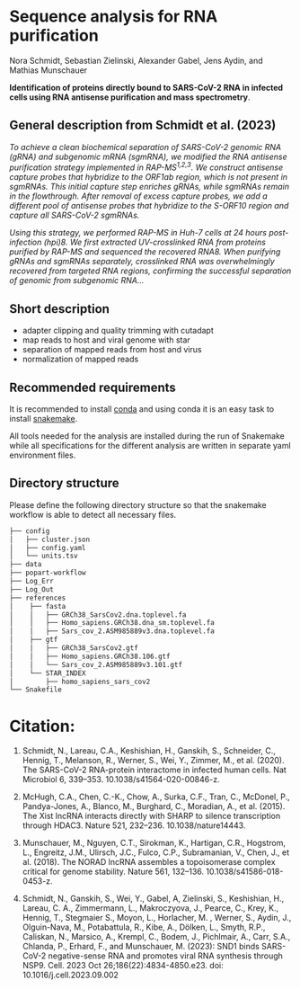 # Sequence analysis for RNA purification

Nora Schmidt, Sebastian Zielinski, Alexander Gabel, Jens Aydin, and Mathias Munschauer

**Identification of proteins directly bound to SARS-CoV-2 RNA in infected cells using RNA antisense purification and mass spectrometry**.

## General description from Schmidt et al. (2023)

*To achieve a clean biochemical separation of SARS-CoV-2 genomic RNA (gRNA) and subgenomic mRNA (sgmRNA), we modified the RNA antisense purification strategy implemented in RAP-MS<sup>1,2,3</sup>.
We construct antisense capture probes that hybridize to the ORF1ab region, which is not present in sgmRNAs. This initial capture step enriches gRNAs, while sgmRNAs remain in the flowthrough. After removal of excess capture probes, we add a different pool of antisense probes that hybridize to the S-ORF10 region and capture all SARS-CoV-2 sgmRNAs.*

*Using this strategy, we performed RAP-MS in Huh-7 cells at 24 hours post-infection (hpi)8. We first extracted UV-crosslinked RNA from proteins purified by RAP-MS and sequenced the recovered RNA8. When purifying gRNAs and sgmRNAs separately, crosslinked RNA was overwhelmingly recovered from targeted RNA regions, confirming the successful separation of genomic from subgenomic RNA...*

## Short description

- adapter clipping and quality trimming with cutadapt
- map reads to host and viral genome with star
- separation of mapped reads from host and virus
- normalization of mapped reads

## Recommended requirements

It is recommended to install [conda](https://conda.io/projects/conda/en/latest/user-guide/install/index.html) and using conda it is an easy task to install [snakemake](https://snakemake.github.io/).

All tools needed for the analysis are installed during the run of Snakemake while all specifications for the different analysis are written in separate yaml environment files.

## Directory structure

Please define the following directory structure so that the snakemake workflow is able to detect all necessary files.

```bash
├── config
│   ├── cluster.json
│   ├── config.yaml
│   └── units.tsv
├── data
├── popart-workflow
├── Log_Err
├── Log_Out
├── references
│    ├── fasta
│    │   ├── GRCh38_SarsCov2.dna.toplevel.fa
│    │   ├── Homo_sapiens.GRCh38.dna_sm.toplevel.fa
│    │   ├── Sars_cov_2.ASM985889v3.dna.toplevel.fa
│    ├── gtf
│    │   ├── GRCh38_SarsCov2.gtf
│    │   ├── Homo_sapiens.GRCh38.106.gtf
│    │   └── Sars_cov_2.ASM985889v3.101.gtf
│    └── STAR_INDEX
│        ├── homo_sapiens_sars_cov2
└── Snakefile
```

# Citation:
1. Schmidt, N., Lareau, C.A., Keshishian, H., Ganskih, S., Schneider, C., Hennig, T., Melanson, R., Werner, S., Wei, Y., Zimmer, M., et al. (2020). The SARS-CoV-2 RNA-protein interactome in infected human cells. Nat Microbiol 6, 339–353. 10.1038/s41564-020-00846-z.

2. McHugh, C.A., Chen, C.-K., Chow, A., Surka, C.F., Tran, C., McDonel, P., Pandya-Jones, A., Blanco, M., Burghard, C., Moradian, A., et al. (2015). The Xist lncRNA interacts directly with SHARP to silence transcription through HDAC3. Nature 521, 232–236. 10.1038/nature14443.

3. Munschauer, M., Nguyen, C.T., Sirokman, K., Hartigan, C.R., Hogstrom, L., Engreitz, J.M., Ulirsch, J.C., Fulco, C.P., Subramanian, V., Chen, J., et al. (2018). The NORAD lncRNA assembles a topoisomerase complex critical for genome stability. Nature 561, 132–136. 10.1038/s41586-018-0453-z.

4. Schmidt, N.,  Ganskih, S., Wei, Y., Gabel, A,  Zielinski, S., Keshishian, H., Lareau, C. A., Zimmermann, L., Makroczyova, J., Pearce, C., Krey, K., Hennig, T., Stegmaier S., Moyon, L., Horlacher, M. , Werner, S., Aydin, J., Olguin-Nava, M., Potabattula, R., Kibe, A., Dölken, L., Smyth, R.P., Caliskan, N., Marsico, A., Krempl, C., Bodem, J., Pichlmair, A., Carr, S.A., Chlanda, P., Erhard, F., and Munschauer, M. (2023): SND1 binds SARS-CoV-2 negative-sense RNA and promotes viral RNA synthesis through NSP9. Cell. 2023 Oct 26;186(22):4834-4850.e23. doi: 10.1016/j.cell.2023.09.002
